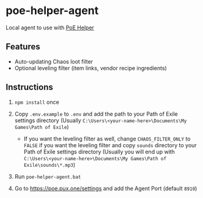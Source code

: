 # poe-helper-agent

Local agent to use with [PoE Helper](https://poe.pux.one)

## Features

- Auto-updating Chaos loot filter
- Optional leveling filter (item links, vendor recipe ingredients)

## Instructions

1. `npm install` once

2. Copy `.env.example` to `.env` and add the path to your Path of Exile settings directory (Usually `C:\Users\<your-name-here>\Documents\My Games\Path of Exile`)
   - If you want the leveling filter as well, change `CHAOS_FILTER_ONLY` to `FALSE` if you want the leveling filter and copy `sounds` directory to your Path of Exile settings directory (Usually you will end up with `C:\Users\<your-name-here>\Documents\My Games\Path of Exile\sounds\*.mp3`)
3. Run `poe-helper-agent.bat`
4. Go to https://poe.pux.one/settings and add the Agent Port (default `8910`)
